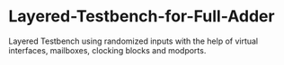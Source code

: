 # Layered-Testbench-for-Full-Adder
Layered Testbench using randomized inputs with the help of virtual interfaces, mailboxes, clocking blocks and modports.
